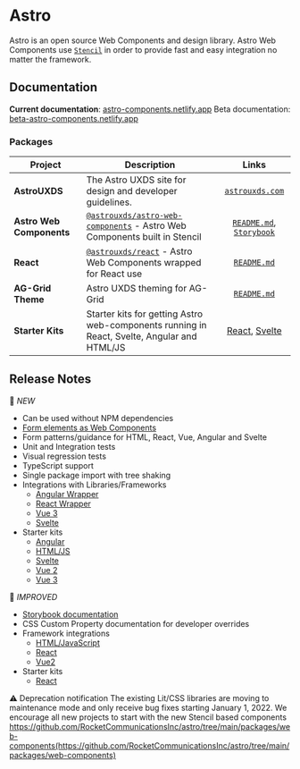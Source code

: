 # Astro

Astro is an open source Web Components and design library.
Astro Web Components use [`Stencil`](https://stenciljs.com) in order to provide fast and easy integration no matter the framework.

## Documentation

**Current documentation**: [astro-components.netlify.app](https://astro-components.netlify.app/)
Beta documentation: [beta-astro-components.netlify.app](https://beta-astro-components.netlify.app/)

### Packages

| Project                  | Description                                                                                                                                |                                                      Links                                                       |
| ------------------------ | ------------------------------------------------------------------------------------------------------------------------------------------ | :--------------------------------------------------------------------------------------------------------------: |
| **AstroUXDS**            | The Astro UXDS site for design and developer guidelines.                                                                                   |                                     [`astrouxds.com`](https://astrouxds.com)                                     |
| **Astro Web Components** | [`@astrouxds/astro-web-components`](https://www.npmjs.com/package/@astrouxds/astro-web-components) - Astro Web Components built in Stencil |       [`README.md`](packages/web-components/README.md), [`Storybook`](https://astro-stencil.netlify.app/)        |
| **React**                | [`@astrouxds/react`](https://www.npmjs.com/package/@astrouxds/react) - Astro Web Components wrapped for React use                          |                                     [`README.md`](packages/react/README.md)                                      |
| **AG-Grid Theme**        | Astro UXDS theming for AG-Grid                                                                                                             |                                 [`README.md`](packages/ag-grid-theme/README.md)                                  |
| **Starter Kits**         | Starter kits for getting Astro web-components running in React, Svelte, Angular and HTML/JS                                                | [React](packages/starter-kits/react-starter/README.md), [Svelte](packages/starter-kits/svelte-starter/README.md) |

## Release Notes

:tada: _NEW_

- Can be used without NPM dependencies
- [Form elements as Web Components](https://astro-stencil.netlify.app/?path=/story/astro-uxds-patterns-forms-html--page)
- Form patterns/guidance for HTML, React, Vue, Angular and Svelte
- Unit and Integration tests
- Visual regression tests
- TypeScript support
- Single package import with tree shaking
- Integrations with Libraries/Frameworks
  - [Angular Wrapper](https://astro-stencil.netlify.app/?path=/docs/astro-uxds-welcome-angular--page)
  - [React Wrapper](https://astro-stencil.netlify.app/?path=/story/astro-uxds-welcome-react--page)
  - [Vue 3](https://astro-stencil.netlify.app/?path=/story/astro-uxds-welcome-vue-3--page)
  - [Svelte](https://astro-stencil.netlify.app/?path=/story/astro-uxds-welcome-svelte--page)
- Starter kits
  - [Angular](https://github.com/RocketCommunicationsInc/astro/tree/main/packages/starter-kits/angular-starter)
  - [HTML/JS](https://github.com/RocketCommunicationsInc/astro/tree/main/packages/starter-kits/html-js-starter)
  - [Svelte](https://github.com/RocketCommunicationsInc/astro/blob/main/packages/starter-kits/svelte-starter)
  - [Vue 2](https://github.com/RocketCommunicationsInc/astro/blob/main/packages/starter-kits/vue2-starter)
  - [Vue 3](https://github.com/RocketCommunicationsInc/astro/blob/main/packages/starter-kits/vue3-starter)

:pencil: _IMPROVED_

- [Storybook documentation](https://astro-stencil.netlify.app/?path=/story/astro-uxds-welcome-start-here--page)
- CSS Custom Property documentation for developer overrides
- Framework integrations
  - [HTML/JavaScript](https://astro-stencil.netlify.app/?path=/story/astro-uxds-welcome-javascript--page)
  - [React](https://astro-stencil.netlify.app/?path=/story/astro-uxds-welcome-react--page)
  - [Vue2](https://astro-stencil.netlify.app/?path=/story/astro-uxds-welcome-vue-2--page)
- Starter kits
  - [React](https://github.com/RocketCommunicationsInc/astro/blob/main/packages/starter-kits/react-starter/README.md)
    ​

:warning: Deprecation notification
The existing Lit/CSS libraries are moving to maintenance mode and only receive bug fixes starting January 1, 2022. We encourage all new projects to start with the new Stencil based components https://github.com/RocketCommunicationsInc/astro/tree/main/packages/web-components(https://github.com/RocketCommunicationsInc/astro/tree/main/packages/web-components)
